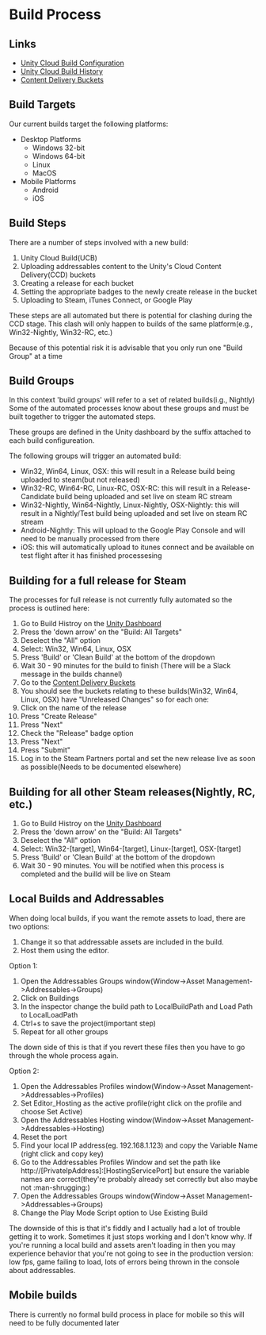 # Build Process

## Links
- [Unity Cloud Build Configuration](https://dashboard.unity3d.com/organizations/17867078423645/projects/9e85a63f-3908-4e07-a8e2-861b5bb89a8b/cloud-build)
- [Unity Cloud Build History](https://dashboard.unity3d.com/organizations/17867078423645/projects/9e85a63f-3908-4e07-a8e2-861b5bb89a8b/cloud-build/history)
- [Content Delivery Buckets](https://dashboard.unity3d.com/organizations/17867078423645/projects/9e85a63f-3908-4e07-a8e2-861b5bb89a8b/cloud-content-delivery)

## Build Targets
Our current builds target the following platforms:
- Desktop Platforms
  + Windows 32-bit
  + Windows 64-bit
  + Linux
  + MacOS
- Mobile Platforms
  + Android
  + iOS
  
## Build Steps
There are a number of steps involved with a new build:
1. Unity Cloud Build(UCB)
2. Uploading addressables content to the Unity's Cloud Content Delivery(CCD) buckets
3. Creating a release for each bucket
4. Setting the appropriate badges to the newly create release in the bucket
5. Uploading to Steam, iTunes Connect, or Google Play

These steps are all automated but there is potential for clashing during the CCD stage. This clash will only happen to builds of the same platform(e.g., Win32-Nightly, Win32-RC, etc.)

Because of this potential risk it is advisable that you only run one "Build Group" at a time

## Build Groups
In this context 'build groups' will refer to a set of related builds(i.g., Nightly)
Some of the automated processes know about these groups and must be built together to trigger the automated steps.

These groups are defined in the Unity dashboard by the suffix attached to each build configureation. 

The following groups will trigger an automated build:
- Win32, Win64, Linux, OSX: this will result in a Release build being uploaded to steam(but not released)
- Win32-RC, Win64-RC, Linux-RC, OSX-RC: this will result in a Release-Candidate build being uploaded and set live on steam RC stream
- Win32-Nightly, Win64-Nightly, Linux-Nightly, OSX-Nightly: this will result in a Nightly/Test build being uploaded and set live on steam RC stream
- Android-Nightly: This will upload to the Google Play Console and will need to be manually processed from there
- iOS: this will automatically upload to itunes connect and be available on test flight after it has finished processesing

## Building for a full release for Steam
The processes for full release is not currently fully automated so the process is outlined here:
1. Go to Build Histroy on the [Unity Dashboard](https://dashboard.unity3d.com/organizations/17867078423645/projects/9e85a63f-3908-4e07-a8e2-861b5bb89a8b/cloud-build/history)
2. Press the 'down arrow' on the "Build: All Targets"
3. Deselect the "All" option
4. Select: Win32, Win64, Linux, OSX
5. Press 'Build' or 'Clean Build' at the bottom of the dropdown
6. Wait 30 - 90 minutes for the build to finish (There will be a Slack message in the builds channel)
7. Go to the [Content Delivery Buckets](https://dashboard.unity3d.com/organizations/17867078423645/projects/9e85a63f-3908-4e07-a8e2-861b5bb89a8b/cloud-content-delivery)
8. You should see the buckets relating to these builds(Win32, Win64, Linux, OSX) have "Unreleased Changes" so for each one:
  1. Click on the name of the release
  2. Press "Create Release"
  3. Press "Next"
  4. Check the "Release" badge option
  5. Press "Next"
  6. Press "Submit"
9. Log in to the Steam Partners portal and set the new release live as soon as possible(Needs to be documented elsewhere)

## Building for all other Steam releases(Nightly, RC, etc.)
1. Go to Build Histroy on the [Unity Dashboard](https://dashboard.unity3d.com/organizations/17867078423645/projects/9e85a63f-3908-4e07-a8e2-861b5bb89a8b/cloud-build/history)
2. Press the 'down arrow' on the "Build: All Targets"
3. Deselect the "All" option
4. Select: Win32-[target], Win64-[target], Linux-[target], OSX-[target]
5. Press 'Build' or 'Clean Build' at the bottom of the dropdown
6. Wait 30 - 90 minutes. You will be notified when this process is completed and the builld will be live on Steam

## Local Builds and Addressables
When doing local builds, if you want the remote assets to load, there are two options:
1. Change it so that addressable assets are included in the build.
2. Host them using the editor.

Option 1:
1. Open the Addressables Groups window(Window->Asset Management->Addressables->Groups)
2. Click on Buildings
3. In the inspector change the build path to LocalBuildPath and Load Path to LocalLoadPath
4. Ctrl+s to save the project(important step)
5. Repeat for all other groups

The down side of this is that if you revert these files then you have to go through the whole process again.

Option 2:
1. Open the Addressables Profiles window(Window->Asset Management->Addressables->Profiles)
2. Set Editor_Hosting as the active profile(right click on the profile and choose Set Active)
3. Open the Addressables Hosting window(Window->Asset Management->Addressables->Hosting)
4. Reset the port
5. Find your local IP address(eg. 192.168.1.123) and copy the Variable Name (right click and copy key)
6. Go to the Addressables Profiles Window and set the path like http://[PrivateIpAddress]:[HostingServicePort] but ensure the variable names are correct(they're probably already set correctly but also maybe not :man-shrugging:)
7. Open the Addressables Groups window(Window->Asset Management->Addressables->Groups)
8. Change the Play Mode Script option to Use Existing Build

The downside of this is that it's fiddly and I actually had a lot of trouble getting it to work. Sometimes it just stops working and I don't know why.
If you're running a local build and assets aren't loading in then you may experience behavior that you're not going to see in the production version: low fps, game failing to load, lots of errors being thrown in the console about addressables.

## Mobile builds
There is currently no formal build process in place for mobile so this will need to be fully documented later
